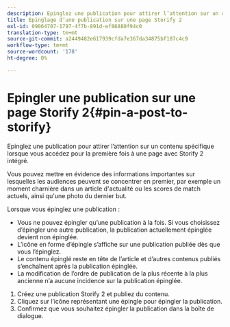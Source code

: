 ```yaml
---
description: Epinglez une publication pour attirer l’attention sur un contenu spécifique lorsque vous accédez pour la première fois à une page avec Storify 2 intégré.
title: Epinglage d’une publication sur une page Storify 2
exl-id: 09064707-1797-4f7b-891d-ef86880f94c0
translation-type: tm+mt
source-git-commit: a2449482e617939cfda7e367da34875bf187c4c9
workflow-type: tm+mt
source-wordcount: '178'
ht-degree: 0%

---
```


# Epingler une publication sur une page Storify 2{#pin-a-post-to-storify}

Epinglez une publication pour attirer l’attention sur un contenu spécifique lorsque vous accédez pour la première fois à une page avec Storify 2 intégré.

Vous pouvez mettre en évidence des informations importantes sur lesquelles les audiences peuvent se concentrer en premier, par exemple un moment charnière dans un article d&#39;actualité ou les scores de match actuels, ainsi qu&#39;une photo du dernier but.

Lorsque vous épinglez une publication :

* Vous ne pouvez épingler qu’une publication à la fois. Si vous choisissez d’épingler une autre publication, la publication actuellement épinglée devient non épinglée.
* L’icône en forme d’épingle s’affiche sur une publication publiée dès que vous l’épinglez.
* Le contenu épinglé reste en tête de l’article et d’autres contenus publiés s’enchaînent après la publication épinglée.
* La modification de l’ordre de publication de la plus récente à la plus ancienne n’a aucune incidence sur la publication épinglée.

1. Créez une publication Storify 2 et publiez du contenu.
1. Cliquez sur l’icône représentant une épingle pour épingler la publication.
1. Confirmez que vous souhaitez épingler la publication dans la boîte de dialogue.
